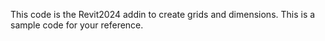 This code is the Revit2024 addin to create grids and dimensions. This is a sample code for your reference.
